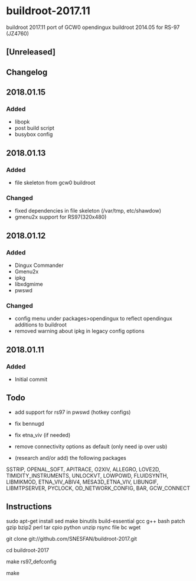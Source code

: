 # buildroot-2017.11

buildroot 2017.11 port of GCW0 opendingux buildroot 2014.05 for RS-97 (JZ4760)

## [Unreleased]

## Changelog
## 2018.01.15
### Added
- libopk
- post build script
- busybox config


## 2018.01.13
### Added 
- file skeleton from gcw0 buildroot

### Changed
- fixed dependencies in file skeleton (/var/tmp, etc/shawdow)
- gmenu2x support for RS97(320x480)

## 2018.01.12
### Added
- Dingux Commander
- Gmenu2x
- ipkg
- libxdgmime
- pwswd

### Changed
- config menu under packages>opendingux to reflect opendingux additions to buildroot
- removed warning about ipkg in legacy config options
        
## 2018.01.11
### Added
- Initial commit

## Todo
- add support for rs97 in pwswd (hotkey configs)
- fix bennugd
- fix etna_viv (if needed)
- remove connectivity options as default (only need ip over usb)

- (research and/or add) the following packages

SSTRIP, OPENAL_SOFT, APITRACE, O2XIV, ALLEGRO, LOVE2D, TIMIDITY_INSTRUMENTS, UNLOCKVT, LOWPOWD, FLUIDSYNTH, LIBMIKMOD, ETNA_VIV_ABIV4, MESA3D_ETNA_VIV, LIBUNGIF, LIBMTPSERVER, PYCLOCK, OD_NETWORK_CONFIG, BAR, GCW_CONNECT

## Instructions

sudo apt-get install sed make binutils build-essential gcc g++ bash patch gzip bzip2 perl tar cpio python unzip rsync file bc wget

git clone git://github.com/SNESFAN/buildroot-2017.git

cd buildroot-2017

make rs97_defconfig

make
